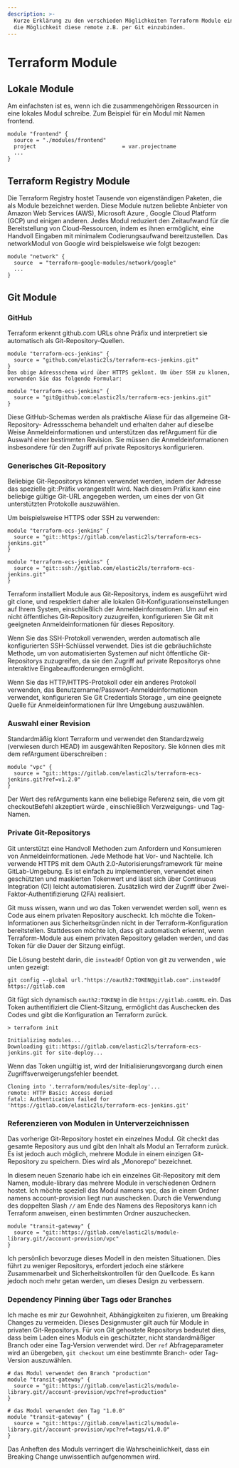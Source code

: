 ```yaml
---
description: >-
  Kurze Erklärung zu den verschieden Möglichkeiten Terraform Module einzubinden in Ihr Projekt. Es gibt neben lokalen Modulen
  die Möglichkeit diese remote z.B. per Git einzubinden.
---
```


# Terraform Module

## Lokale Module
Am einfachsten ist es, wenn ich die zusammengehörigen Ressourcen in eine lokales Modul schreibe. Zum Beispiel für ein Modul mit Namen frontend.

```text
module "frontend" {
  source = "./modules/frontend"
  project                           = var.projectname
  ...
}
```

## Terraform Registry Module
Die Terraform Registry hostet Tausende von eigenständigen Paketen, die als Module bezeichnet werden. Diese Module nutzen beliebte Anbieter von Amazon Web Services (AWS), Microsoft Azure , Google Cloud Platform (GCP) und einigen anderen. Jedes Modul reduziert den Zeitaufwand für die Bereitstellung von Cloud-Ressourcen, indem es ihnen ermöglicht, eine Handvoll Eingaben mit minimalem Codierungsaufwand bereitzustellen. Das networkModul von Google wird beispielsweise wie folgt bezogen:

```text
module "network" {
  source  = "terraform-google-modules/network/google"
  ...
}
```

## Git Module

### GitHub
Terraform erkennt github.com URLs ohne Präfix und interpretiert sie automatisch als Git-Repository-Quellen.

```text
module "terraform-ecs-jenkins" {
  source = "github.com/elastic2ls/terraform-ecs-jenkins.git"
}
Das obige Adressschema wird über HTTPS geklont. Um über SSH zu klonen, verwenden Sie das folgende Formular:

module "terraform-ecs-jenkins" {
  source = "git@github.com:elastic2ls/terraform-ecs-jenkins.git"
}
```

Diese GitHub-Schemas werden als praktische Aliase für das allgemeine Git-Repository- Adressschema behandelt und erhalten daher auf dieselbe Weise Anmeldeinformationen und unterstützen das refArgument für die Auswahl einer bestimmten Revision. Sie müssen die Anmeldeinformationen insbesondere für den Zugriff auf private Repositorys konfigurieren.

### Generisches Git-Repository
Beliebige Git-Repositorys können verwendet werden, indem der Adresse das spezielle git::Präfix vorangestellt wird. Nach diesem Präfix kann eine beliebige gültige Git-URL angegeben werden, um eines der von Git unterstützten Protokolle auszuwählen.

Um beispielsweise HTTPS oder SSH zu verwenden:

```text
module "terraform-ecs-jenkins" {
  source = "git::https://gitlab.com/elastic2ls/terraform-ecs-jenkins.git"
}

module "terraform-ecs-jenkins" {
  source = "git::ssh://gitlab.com/elastic2ls/terraform-ecs-jenkins.git"
}
```

Terraform installiert Module aus Git-Repositorys, indem es ausgeführt wird git clone, und respektiert daher alle lokalen Git-Konfigurationseinstellungen auf Ihrem System, einschließlich der Anmeldeinformationen. Um auf ein nicht öffentliches Git-Repository zuzugreifen, konfigurieren Sie Git mit geeigneten Anmeldeinformationen für dieses Repository.

Wenn Sie das SSH-Protokoll verwenden, werden automatisch alle konfigurierten SSH-Schlüssel verwendet. Dies ist die gebräuchlichste Methode, um von automatisierten Systemen auf nicht öffentliche Git-Repositorys zuzugreifen, da sie den Zugriff auf private Repositorys ohne interaktive Eingabeaufforderungen ermöglicht.

Wenn Sie das HTTP/HTTPS-Protokoll oder ein anderes Protokoll verwenden, das Benutzername/Passwort-Anmeldeinformationen verwendet, konfigurieren Sie Git Credentials Storage , um eine geeignete Quelle für Anmeldeinformationen für Ihre Umgebung auszuwählen.

### Auswahl einer Revision

Standardmäßig klont Terraform und verwendet den Standardzweig (verwiesen durch HEAD) im ausgewählten Repository. Sie können dies mit dem refArgument überschreiben :
```text
module "vpc" {
  source = "git::https://gitlab.com/elastic2ls/terraform-ecs-jenkins.git?ref=v1.2.0"
}
```
Der Wert des refArguments kann eine beliebige Referenz sein, die vom git checkoutBefehl akzeptiert würde , einschließlich Verzweigungs- und Tag-Namen.

### Private Git-Repositorys

Git unterstützt eine Handvoll Methoden zum Anfordern und Konsumieren von Anmeldeinformationen. Jede Methode hat Vor- und Nachteile. Ich verwende HTTPS mit dem OAuth 2.0-Autorisierungsframework für meine GitLab-Umgebung. Es ist einfach zu implementieren, verwendet einen geschützten und maskierten Tokenwert und lässt sich über Continuous Integration (CI) leicht automatisieren. Zusätzlich wird der Zugriff über Zwei-Faktor-Authentifizierung (2FA) realisiert.

Git muss wissen, wann und wo das Token verwendet werden soll, wenn es Code aus einem privaten Repository auscheckt. Ich möchte die Token-Informationen aus Sicherheitsgründen nicht in der Terraform-Konfiguration bereitstellen. Stattdessen möchte ich, dass git automatisch erkennt, wenn Terraform-Module aus einem privaten Repository geladen werden, und das Token für die Dauer der Sitzung einfügt.

Die Lösung besteht darin, die ```insteadOf``` Option von git zu verwenden , wie unten gezeigt:

```text
git config --global url."https://oauth2:TOKEN@gitlab.com".insteadOf https://gitlab.com
```

Git fügt sich dynamisch ```oauth2:TOKEN@``` in die ```https://gitlab.comURL``` ein. Das Token authentifiziert die Client-Sitzung, ermöglicht das Auschecken des Codes und gibt die Konfiguration an Terraform zurück.

```text
> terraform init

Initializing modules...
Downloading git::https://gitlab.com/elastic2ls/terraform-ecs-jenkins.git for site-deploy...
```

Wenn das Token ungültig ist, wird der Initialisierungsvorgang durch einen Zugriffsverweigerungsfehler beendet.

```text
Cloning into '.terraform/modules/site-deploy'...
remote: HTTP Basic: Access denied
fatal: Authentication failed for
'https://gitlab.com/elastic2ls/terraform-ecs-jenkins.git'
```

### Referenzieren von Modulen in Unterverzeichnissen

Das vorherige Git-Repository hostet ein einzelnes Modul. Git checkt das gesamte Repository aus und gibt den Inhalt als Modul an Terraform zurück. Es ist jedoch auch möglich, mehrere Module in einem einzigen Git-Repository zu speichern. Dies wird als „Monorepo“ bezeichnet.

In diesem neuen Szenario habe ich ein einzelnes Git-Repository mit dem Namen, module-library das mehrere Module in verschiedenen Ordnern hostet. Ich möchte speziell das Modul namens vpc, das in einem Ordner namens account-provision liegt nun auschecken. Durch die Verwendung des doppelten Slash ```//``` am Ende des Namens des Repositorys kann ich Terraform anweisen, einen bestimmten Ordner auszuchecken.

```text
module "transit-gateway" {
  source = "git::https://gitlab.com/elastic2ls/module-library.git//account-provision/vpc"
}
```
Ich persönlich bevorzuge dieses Modell in den meisten Situationen. Dies führt zu weniger Repositorys, erfordert jedoch eine stärkere Zusammenarbeit und Sicherheitskontrollen für den Quellcode. Es kann jedoch noch mehr getan werden, um dieses Design zu verbessern.


### Dependency Pinning über Tags oder Branches

Ich mache es mir zur Gewohnheit, Abhängigkeiten zu fixieren, um Breaking Changes zu vermeiden. Dieses Designmuster gilt auch für Module in privaten Git-Repositorys. Für von Git gehostete Repositorys bedeutet dies, dass beim Laden eines Moduls ein geschützter, nicht standardmäßiger Branch oder eine Tag-Version verwendet wird. Der ```ref``` Abfrageparameter wird an übergeben, ```git checkout``` um eine bestimmte Branch- oder Tag-Version auszuwählen.

```text
# das Modul verwendet den Branch "production"
module "transit-gateway" {
  source = "git::https://gitlab.com/elastic2ls/module-library.git//account-provision/vpc?ref=production"
}

# das Modul verwendet den Tag "1.0.0"
module "transit-gateway" {
  source = "git::https://gitlab.com/elastic2ls/module-library.git//account-provision/vpc?ref=tags/v1.0.0"
}
```
Das Anheften des Moduls verringert die Wahrscheinlichkeit, dass ein Breaking Change unwissentlich aufgenommen wird.
